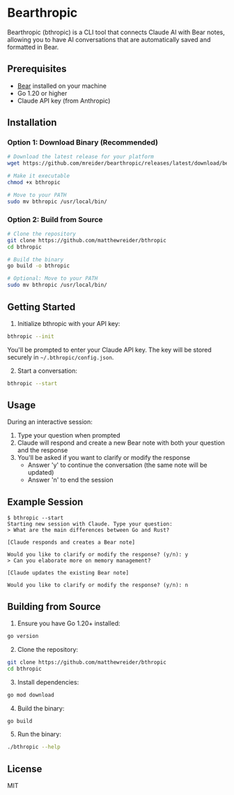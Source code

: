 # Bearthropic

Bearthropic (bthropic) is a CLI tool that connects Claude AI with Bear notes, allowing you to have AI conversations that are automatically saved and formatted in Bear.

## Prerequisites

- [Bear](https://bear.app/) installed on your machine
- Go 1.20 or higher
- Claude API key (from Anthropic)

## Installation

### Option 1: Download Binary (Recommended)

```bash
# Download the latest release for your platform
wget https://github.com/mreider/bearthropic/releases/latest/download/bearthropic-$(uname -s)-$(uname -m) -O bthropic

# Make it executable
chmod +x bthropic

# Move to your PATH
sudo mv bthropic /usr/local/bin/
```

### Option 2: Build from Source

```bash
# Clone the repository
git clone https://github.com/matthewreider/bthropic
cd bthropic

# Build the binary
go build -o bthropic

# Optional: Move to your PATH
sudo mv bthropic /usr/local/bin/
```

## Getting Started

1. Initialize bthropic with your API key:
```bash
bthropic --init
```
You'll be prompted to enter your Claude API key. The key will be stored securely in `~/.bthropic/config.json`.

2. Start a conversation:
```bash
bthropic --start
```

## Usage

During an interactive session:

1. Type your question when prompted
2. Claude will respond and create a new Bear note with both your question and the response
3. You'll be asked if you want to clarify or modify the response
   - Answer 'y' to continue the conversation (the same note will be updated)
   - Answer 'n' to end the session

## Example Session

```
$ bthropic --start
Starting new session with Claude. Type your question:
> What are the main differences between Go and Rust?

[Claude responds and creates a Bear note]

Would you like to clarify or modify the response? (y/n): y
> Can you elaborate more on memory management?

[Claude updates the existing Bear note]

Would you like to clarify or modify the response? (y/n): n
```

## Building from Source

1. Ensure you have Go 1.20+ installed:
```bash
go version
```

2. Clone the repository:
```bash
git clone https://github.com/matthewreider/bthropic
cd bthropic
```

3. Install dependencies:
```bash
go mod download
```

4. Build the binary:
```bash
go build
```

5. Run the binary:
```bash
./bthropic --help
```

## License

MIT
